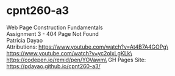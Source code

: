 # cpnt260-a3
Web Page Construction Fundamentals\
Assignment 3 - 404 Page Not Found\
Patricia Dayao\
Attributions:
https://www.youtube.com/watch?v=At4B7A4GOPg\
https://www.youtube.com/watch?v=yc2olxLgKLk\
https://codepen.io/remid/pen/YOVawm\
GH Pages Site: https://pdayao.github.io/cpnt260-a3/
